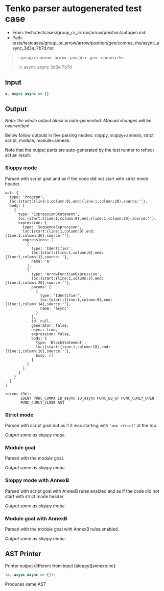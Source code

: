 # Tenko parser autogenerated test case

- From: tests/testcases/group_or_arrow/arrow/position/autogen.md
- Path: tests/testcases/group_or_arrow/arrow/position/gen/comma_rhs/async_async_3d3e_7b7d.md

> :: group or arrow : arrow : position : gen : comma rhs
>
> ::> async async 3d3e 7b7d

## Input


`````js
a, async async => {}
`````

## Output

_Note: the whole output block is auto-generated. Manual changes will be overwritten!_

Below follow outputs in five parsing modes: sloppy, sloppy+annexb, strict script, module, module+annexb.

Note that the output parts are auto-generated by the test runner to reflect actual result.

### Sloppy mode

Parsed with script goal and as if the code did not start with strict mode header.

`````
ast: {
  type: 'Program',
  loc:{start:{line:1,column:0},end:{line:1,column:20},source:''},
  body: [
    {
      type: 'ExpressionStatement',
      loc:{start:{line:1,column:0},end:{line:1,column:20},source:''},
      expression: {
        type: 'SequenceExpression',
        loc:{start:{line:1,column:0},end:{line:1,column:20},source:''},
        expressions: [
          {
            type: 'Identifier',
            loc:{start:{line:1,column:0},end:{line:1,column:1},source:''},
            name: 'a'
          },
          {
            type: 'ArrowFunctionExpression',
            loc:{start:{line:1,column:3},end:{line:1,column:20},source:''},
            params: [
              {
                type: 'Identifier',
                loc:{start:{line:1,column:9},end:{line:1,column:14},source:''},
                name: 'async'
              }
            ],
            id: null,
            generator: false,
            async: true,
            expression: false,
            body: {
              type: 'BlockStatement',
              loc:{start:{line:1,column:18},end:{line:1,column:20},source:''},
              body: []
            }
          }
        ]
      }
    }
  ]
}

tokens (9x):
       IDENT PUNC_COMMA ID_async ID_async PUNC_EQ_GT PUNC_CURLY_OPEN
       PUNC_CURLY_CLOSE ASI
`````

### Strict mode

Parsed with script goal but as if it was starting with `"use strict"` at the top.

_Output same as sloppy mode._

### Module goal

Parsed with the module goal.

_Output same as sloppy mode._

### Sloppy mode with AnnexB

Parsed with script goal with AnnexB rules enabled and as if the code did not start with strict mode header.

_Output same as sloppy mode._

### Module goal with AnnexB

Parsed with the module goal with AnnexB rules enabled.

_Output same as sloppy mode._

## AST Printer

Printer output different from input [sloppy][annexb:no]:

````js
(a, async async => {});
````

Produces same AST
